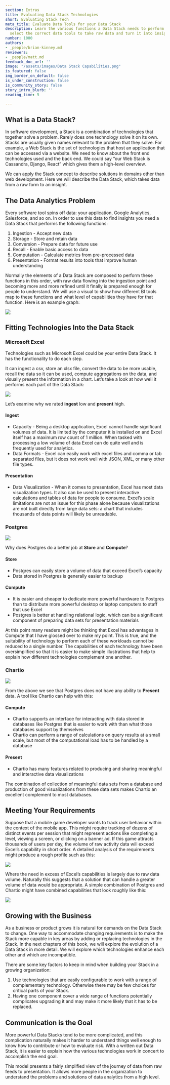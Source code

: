 ```yaml
---
section: Extras
title: Evaluating Data Stack Technologies
short: Evaluating Stack Tech
meta_title: Evaluate Data Tools for your Data Stack
description: Learn the various functions a Data Stack needs to perform in order to
  select the correct data tools to take raw data and turn it into insight.
number: 1000
authors:
- _people/brian-kinney.md
reviewers:
- _people/matt.md
feedback_doc_url: ''
image: "/assets/images/Data Stack Capabilities.png"
is_featured: false
img_border_on_default: false
is_under_construction: false
is_community_story: false
story_intro_blurb: ''
reading_time: 5

---
```

## What is a Data Stack?

In software development, a Stack is a combination of technologies that together solve a problem. Rarely does one technology solve it on its own. Stacks are usually given names relevant to the problem that they solve. For example, a Web Stack is the set of technologies that host an application that can be accessed via a website. We need to know about the front end technologies used and the back end. We could say “our Web Stack is Cassandra, Django, React” which gives them a high-level overview.

We can apply the Stack concept to describe solutions in domains other than web development. Here we will describe the Data Stack, which takes data from a raw form to an insight.

## The Data Analytics Problem

Every software tool spins off data: your application, Google Analytics, Salesforce, and so on. In order to use this data to find insights you need a Data Stack that performs the following functions:

1. Ingestion - Accept new data
2. Storage - Store and retain data
3. Conversion - Prepare data for future use
4. Recall - Enable basic access to data
5. Computation - Calculate metrics from pre-processed data
6. Presentation - Format results into tools that improve human understanding

Normally the elements of a Data Stack are composed to perform these functions in this order, with raw data flowing into the ingestion point and becoming more and more refined until it finally is prepared enough for people to understand. We will use a visual to show how different BI tools map to these functions and what level of capabilities they have for that function. Here is an example graph:

![](https://lh5.googleusercontent.com/ac1ih-u0yL-gwHYNVNXPMGrGfGzVonaPPptyICwqnsEcwoWS48QYbwQ0_zsWP6iXctI9GmKOjRXoiliX5DfAH9tdiPvr9BCvAoCxMlVUdwmeaT6xA4CWvjA_TtMM-tlWJ77u0b7Q)

## Fitting Technologies Into the Data Stack

### Microsoft Excel

Technologies such as Microsoft Excel could be your entire Data Stack. It has the functionality to do each step.

It can ingest a csv, store an xlsx file, convert the data to be more usable, recall the data so it can be used, compute aggregations on the data, and visually present the information in a chart. Let’s take a look at how well it performs each part of the Data Stack:

![](https://lh5.googleusercontent.com/a0uMQ9bWJcHH3veQyFjeUyh4SNOnB-kDIOOqAk-xCJRyJWbdKfOhwnrfjhKg1Z5S08IJDHmmYgfDVNBfAqp56XOmkMch9YuP1Zf3q9IaNaF7w2mZ1j5Qm0A1ZRUkd2PgBkB_1PFZ)

Let’s examine why we rated **ingest** low and **present** high.

#### Ingest

* Capacity - Being a desktop application, Excel cannot handle significant volumes of data. It is limited by the computer it is installed on and Excel itself has a maximum row count of 1 million. When tasked with processing a low volume of data Excel can do quite well and is frequently used for analytics.
* Data Formats - Excel can easily work with excel files and comma or tab separated files, but it does not work well with JSON, XML, or many other file types.

#### Presentation

* Data Visualization - When it comes to presentation, Excel has most data visualization types. It also can be used to present interactive calculations and tables of data for people to consume. Excel’s scale limitations are not an issue for this phase alone because visualizations are not built directly from large data sets: a chart that includes thousands of data points will likely be unreadable.

### Postgres

![](https://lh5.googleusercontent.com/HP5QDG8TWs3PcKchKWavBEM1Hp1SfZlnstckOHkm1EbehI0YXwCe1fBFzTXukWctIDZqXqqfGtO7mq8iXHQNFnYJkDgwewKT7WZXiuPBoACJBN61avRRfDITL1tEmRHIOLHht-mw)

Why does Postgres do a better job at **Store** and **Compute**?

#### Store

* Postgres can easily store a volume of data that exceed Excel’s capacity
* Data stored in Postgres is generally easier to backup

#### Compute

* It is easier and cheaper to dedicate more powerful hardware to Postgres than to distribute more powerful desktop or laptop computers to staff that use Excel
* Postgres is better at handling relational logic, which can be a significant component of preparing data sets for presentation materials

At this point many readers might be thinking that Excel has advantages in Compute that I have glossed over to make my point. This is true, and the suitability of technology to perform each of these workloads cannot be reduced to a single number. The capabilities of each technology have been oversimplified so that it is easier to make simple illustrations that help to explain how different technologies complement one another.

### Chartio

![](https://lh6.googleusercontent.com/o3LhH7_Y81sezc_3VZ486SApchqzoqcBXwrp5zXdZGLYllXypiza5c4d2MaW_BJabrXlf68-Irq2CyyZq71u9R-HapLetp0GpnhUrsq7EmPp1xAMgu-TGes71Ofu0tEzaJPcCAad)

From the above we see that Postgres does not have any ability to **Present** data. A tool like Chartio can help with this:

#### Compute

* Chartio supports an interface for interacting with data stored in databases like Postgres that is easier to work with than what those databases support by themselves
* Chartio can perform a range of calculations on query results at a small scale, but most of the computational load has to be handled by a database

#### Present

* Chartio has many features related to producing and sharing meaningful and interactive data visualizations

The combination of collection of meaningful data sets from a database and production of good visualizations from these data sets makes Chartio an excellent complement to most databases.

## Meeting Your Requirements

Suppose that a mobile game developer wants to track user behavior within the context of the mobile app. This might require tracking of dozens of distinct events per session that might represent actions like completing a level, viewing a screen, or clicking on a banner ad. If this game attracts thousands of users per day, the volume of raw activity data will exceed Excel’s capability in short order. A detailed analysis of the requirements might produce a rough profile such as this:

![](https://lh3.googleusercontent.com/EgMIRT3ptYVrbtdeTYATypEXHJGTBnt-zTev0Ao7fBWIgf954QZTcMhTdRPoY2vcSPiaSZKlJVvuriWLBSsoTiyurt9p_ZMcQ8t7cJc9yig-ukCxDYCaL6D3n_FTXePfc8Vfd7PJ)

Where the need in excess of Excel’s capabilities is largely due to raw data volume. Naturally this suggests that a solution that can handle a greater volume of data would be appropriate. A simple combination of Postgres and Chartio might have combined capabilities that look roughly like this:

![](https://lh3.googleusercontent.com/b2o00YDFgMsSC5EL10GsSBX51o3lH7iwx3OOBvbhXNBEJlX3jfpHWc5RBwH6CuwVyZNuBUQH14-wruWHieYb3Yn8Y8J1cfSYkKo1SaRrQKAE3CRLgnBLIdAK-X9r1y3bX1zKA-FS)

## Growing with the Business

As a business or product grows it is natural for demands on the Data Stack to change. One way to accommodate changing requirements is to make the Stack more capable in key areas by adding or replacing technologies in the Stack. In the next chapters of this book, we will explore the evolution of a Data Stack in more detail. We will explore which technologies enhance each other and which are incompatible.

There are some key factors to keep in mind when building your Stack in a growing organization:

1. Use technologies that are easily configurable to work with a range of complementary technology. Otherwise there may be few choices for critical parts of your Stack.
2. Having one component cover a wide range of functions potentially complicates upgrading it and may make it more likely that it has to be replaced.

## Communication is the Goal

More powerful Data Stacks tend to be more complicated, and this complication naturally makes it harder to understand things well enough to know how to contribute or how to evaluate risk. With a written out Data Stack, it is easier to explain how the various technologies work in concert to accomplish the end goal.

This model presents a fairly simplified view of the journey of data from raw feeds to presentation. It allows more people in the organization to understand the problems and solutions of data analytics from a high level.
